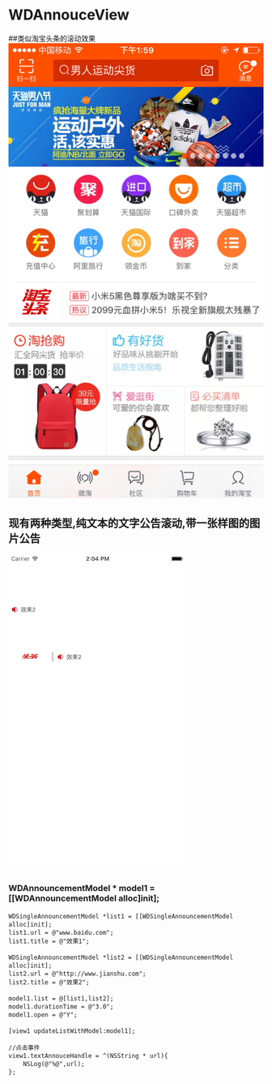 # WDAnnouceView
##类似淘宝头条的滚动效果
![](https://github.com/wangda6571819/WDAnnouceView/blob/master/1.png)
## 现有两种类型,纯文本的文字公告滚动,带一张样图的图片公告
![](https://github.com/wangda6571819/WDAnnouceView/blob/master/2.png)
### WDAnnouncementModel * model1 = [[WDAnnouncementModel alloc]init];
    WDSingleAnnouncementModel *list1 = [[WDSingleAnnouncementModel alloc]init];
    list1.url = @"www.baidu.com";
    list1.title = @"效果1";
    
    WDSingleAnnouncementModel *list2 = [[WDSingleAnnouncementModel alloc]init];
    list2.url = @"http://www.jianshu.com";
    list2.title = @"效果2";
    
    model1.list = @[list1,list2];
    model1.durationTime = @"3.0";
    model1.open = @"Y";
    
    [view1 updateListWithModel:model1];
    
    //点击事件
    view1.textAnnouceHandle = ^(NSString * url){
        NSLog(@"%@",url);
    };

